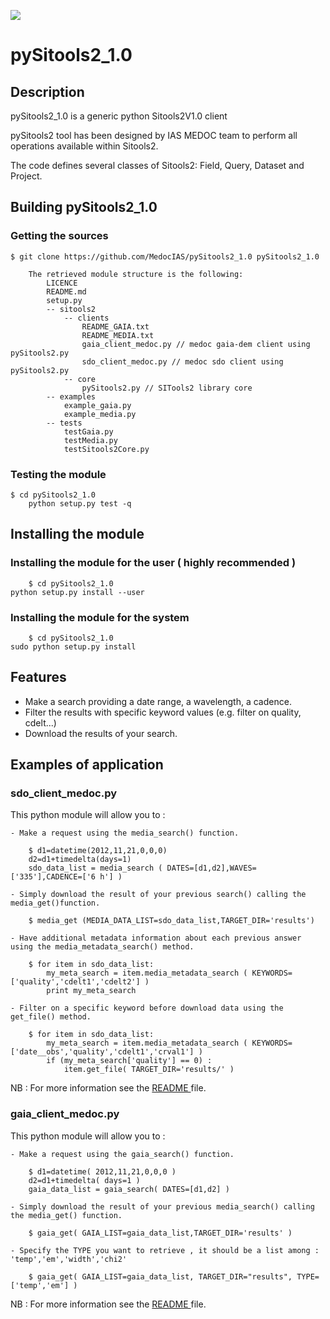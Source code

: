 ![](http://github.com/SITools2/core-v2/raw/dev/workspace/client-public/res/images/logo_01_petiteTaille.png)
# pySitools2_1.0
## Description
pySitools2_1.0 is a generic python Sitools2V1.0 client

pySitools2 tool has been designed by IAS MEDOC team to perform all operations available within Sitools2.

The code defines several classes of Sitools2: Field, Query, Dataset and Project. 

## Building pySitools2_1.0

### Getting the sources

	$ git clone https://github.com/MedocIAS/pySitools2_1.0 pySitools2_1.0
	
        The retrieved module structure is the following:
            LICENCE
            README.md
            setup.py
            -- sitools2
                -- clients
                    README_GAIA.txt
                    README_MEDIA.txt
                    gaia_client_medoc.py // medoc gaia-dem client using pySitools2.py
                    sdo_client_medoc.py // medoc sdo client using pySitools2.py
                -- core
                    pySitools2.py // SITools2 library core
            -- examples
                example_gaia.py
                example_media.py
            -- tests
                testGaia.py
                testMedia.py
                testSitools2Core.py

### Testing the module

	$ cd pySitools2_1.0
        python setup.py test -q

## Installing the module

### Installing the module for the user ( highly recommended )

        $ cd pySitools2_1.0
	python setup.py install --user

### Installing the module for the system

        $ cd pySitools2_1.0
	sudo python setup.py install

## Features

- Make a search providing a date range, a wavelength, a cadence.
- Filter the results with specific keyword values (e.g. filter on quality, cdelt...)
- Download the results of your search.

## Examples of application

### sdo_client_medoc.py

This python module will allow you to :

    - Make a request using the media_search() function.

        $ d1=datetime(2012,11,21,0,0,0)
        d2=d1+timedelta(days=1)
        sdo_data_list = media_search ( DATES=[d1,d2],WAVES=['335'],CADENCE=['6 h'] )

    - Simply download the result of your previous search() calling the media_get()function.
    
        $ media_get (MEDIA_DATA_LIST=sdo_data_list,TARGET_DIR='results')

    - Have additional metadata information about each previous answer using the media_metadata_search() method.

        $ for item in sdo_data_list:
            my_meta_search = item.media_metadata_search ( KEYWORDS=['quality','cdelt1','cdelt2'] )
            print my_meta_search

    - Filter on a specific keyword before download data using the get_file() method.

        $ for item in sdo_data_list:
            my_meta_search = item.media_metadata_search ( KEYWORDS=['date__obs','quality','cdelt1','crval1'] )
            if (my_meta_search['quality'] == 0) :
                item.get_file( TARGET_DIR='results/' )

NB : For more information see the [README ](http://sdo.ias.u-psud.fr/python/media/README_MEDIA.txt) file.

### gaia_client_medoc.py

This python module will allow you to :

    - Make a request using the gaia_search() function.

        $ d1=datetime( 2012,11,21,0,0,0 )
        d2=d1+timedelta( days=1 )
        gaia_data_list = gaia_search( DATES=[d1,d2] )

    - Simply download the result of your previous media_search() calling the media_get() function.

        $ gaia_get( GAIA_LIST=gaia_data_list,TARGET_DIR='results' )

    - Specify the TYPE you want to retrieve , it should be a list among : 'temp','em','width','chi2'

        $ gaia_get( GAIA_LIST=gaia_data_list, TARGET_DIR="results", TYPE=['temp','em'] )

NB : For more information see the [README ](http://sdo.ias.u-psud.fr/python/gaia-dem/README_GAIA.txt) file.
